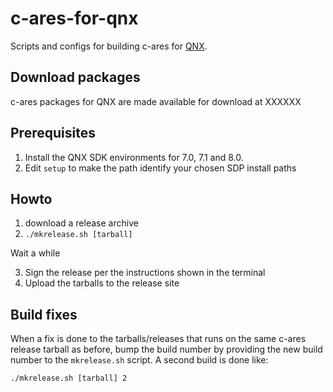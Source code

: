 # c-ares-for-qnx

Scripts and configs for building c-ares for [QNX](https://blackberry.qnx.com/).

## Download packages

c-ares packages for QNX are made available for download at XXXXXX

## Prerequisites

1. Install the QNX SDK environments for 7.0, 7.1 and 8.0.
2. Edit `setup` to make the path identify your chosen SDP install paths

## Howto

1. download a release archive
2. `./mkrelease.sh [tarball]`

Wait a while

3. Sign the release per the instructions shown in the terminal
4. Upload the tarballs to the release site

## Build fixes

When a fix is done to the tarballs/releases that runs on the same c-ares release
tarball as before, bump the build number by providing the new build number to
the `mkrelease.sh` script. A second build is done like:

    ./mkrelease.sh [tarball] 2
